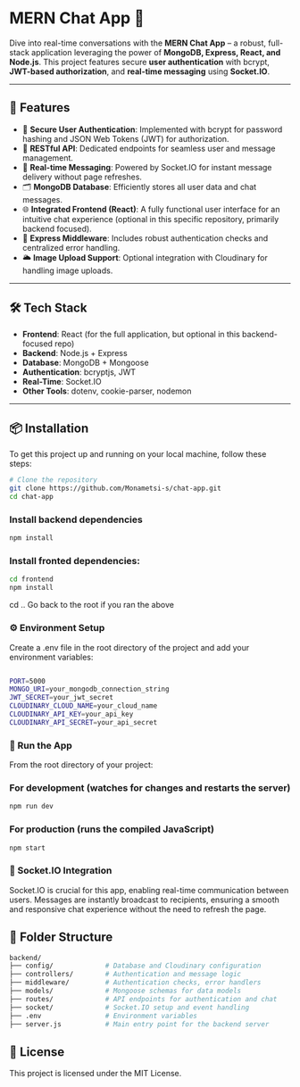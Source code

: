 # MERN Chat App 💬

Dive into real-time conversations with the **MERN Chat App** – a robust, full-stack application leveraging the power of **MongoDB, Express, React, and Node.js**. This project features secure **user authentication** with bcrypt, **JWT-based authorization**, and **real-time messaging** using **Socket.IO**.

---

## 🚀 Features

* 🔐 **Secure User Authentication**: Implemented with bcrypt for password hashing and JSON Web Tokens (JWT) for authorization.
* 🧾 **RESTful API**: Dedicated endpoints for seamless user and message management.
* 💬 **Real-time Messaging**: Powered by Socket.IO for instant message delivery without page refreshes.
* 🗂️ **MongoDB Database**: Efficiently stores all user data and chat messages.
* 🌐 **Integrated Frontend (React)**: A fully functional user interface for an intuitive chat experience (optional in this specific repository, primarily backend focused).
* 🧠 **Express Middleware**: Includes robust authentication checks and centralized error handling.
* 🌥️ **Image Upload Support**: Optional integration with Cloudinary for handling image uploads.

---

## 🛠️ Tech Stack

* **Frontend**: React (for the full application, but optional in this backend-focused repo)
* **Backend**: Node.js + Express
* **Database**: MongoDB + Mongoose
* **Authentication**: bcryptjs, JWT
* **Real-Time**: Socket.IO
* **Other Tools**: dotenv, cookie-parser, nodemon

---

## 📦 Installation

To get this project up and running on your local machine, follow these steps:

```Bash
# Clone the repository
git clone https://github.com/Monametsi-s/chat-app.git
cd chat-app
```

### Install backend dependencies
```Bash
npm install
```

### Install fronted dependencies:
```Bash 
cd frontend
npm install
```
 cd ..  Go back to the root if you ran the above

### ⚙️ Environment Setup
Create a .env file in the root directory of the project and add your environment variables:

```Bash

PORT=5000
MONGO_URI=your_mongodb_connection_string
JWT_SECRET=your_jwt_secret
CLOUDINARY_CLOUD_NAME=your_cloud_name
CLOUDINARY_API_KEY=your_api_key
CLOUDINARY_API_SECRET=your_api_secret
```

### 🧪 Run the App
From the root directory of your project:
### For development (watches for changes and restarts the server)
```Bash 
npm run dev
```

### For production (runs the compiled JavaScript)
```Bash 
npm start
```
### 📡 Socket.IO Integration
Socket.IO is crucial for this app, enabling real-time communication between users. Messages are instantly broadcast to recipients, ensuring a smooth and responsive chat experience without the need to refresh the page.

## 📁 Folder Structure
```Bash
backend/
├── config/             # Database and Cloudinary configuration
├── controllers/        # Authentication and message logic
├── middleware/         # Authentication checks, error handlers
├── models/             # Mongoose schemas for data models
├── routes/             # API endpoints for authentication and chat
├── socket/             # Socket.IO setup and event handling
├── .env                # Environment variables
├── server.js           # Main entry point for the backend server
```

## 📄 License
This project is licensed under the MIT License.